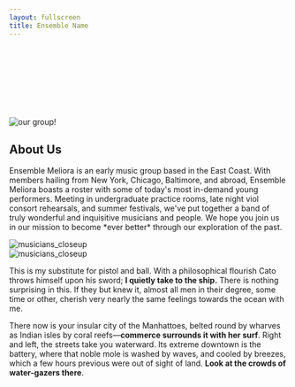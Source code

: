 ```yaml
---
layout: fullscreen
title: Ensemble Name
---
```


<div style="height: 8rem;"></div>

<img src="{{ site.baseurl }}/assets/img/EM_Blue_Photo_Collage_bigger.jpg" alt="our group!" class="full-banner">

## About Us

<div class="text-image-row">
  <div class="text-column">
    <p>
    Ensemble Meliora is an early music group based in the East Coast. With members hailing from New York, Chicago, Baltimore, and abroad, Ensemble Meliora boasts a roster with some of today's most in-demand young performers. Meeting in undergraduate practice rooms, late night viol consort rehearsals, and summer festivals, we've put together a band of truly wonderful and inquisitive musicians and people. We hope you join us in our mission to become *ever better* through our exploration of the past.
    </p>
  </div>
  <div class="image-column">
    <img src="{{ site.baseurl }}/assets/img/vln.jpeg" alt="musicians_closeup" />
  </div>
</div>

<div class="text-image-row">
  <div class="image-column">
    <img src="{{ site.baseurl }}/assets/img/duo.jpeg" alt="musicians_closeup" />
  </div>
  <div class="text-column">
    <p>
    This is my substitute for pistol and ball. With a philosophical flourish Cato throws himself upon his sword; <strong>I quietly take to the ship.</strong> There is nothing surprising in this. If they but knew it, almost all men in their degree, some time or other, cherish very nearly the same feelings towards the ocean with me.
    </p>
    <p>
    There now is your insular city of the Manhattoes, belted round by wharves as Indian isles by coral reefs—<strong>commerce surrounds it with her surf</strong>. Right and left, the streets take you waterward. Its extreme downtown is the battery, where that noble mole is washed by waves, and cooled by breezes, which a few hours previous were out of sight of land. <strong>Look at the crowds of water-gazers there</strong>.
    </p>
  </div>
</div>



